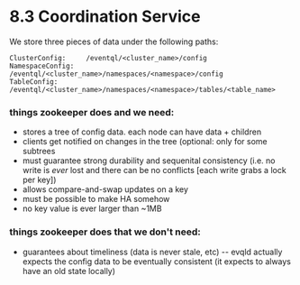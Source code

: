 8.3 Coordination Service
========================

We store three pieces of data under the following paths:

    ClusterConfig:     /eventql/<cluster_name>/config
    NamespaceConfig:   /eventql/<cluster_name>/namespaces/<namespace>/config
    TableConfig:       /eventql/<cluster_name>/namespaces/<namespace>/tables/<table_name>


### things zookeeper does and we need:

- stores a tree of config data. each node can have data + children
- clients get notified on changes in the tree (optional: only for some subtrees
- must guarantee strong durability and sequenital consistency (i.e. no write is _ever_ lost and there can be no conflicts [each write grabs a lock per key])
- allows compare-and-swap updates on a key
- must be possible to make HA somehow
- no key value is ever larger than ~1MB


### things zookeeper does that we don't need:

- guarantees about timeliness (data is never stale, etc) -- evqld actually expects the config data to be eventually consistent (it expects to always have an old state locally)

